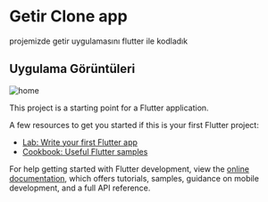 # Getir Clone app

projemizde getir uygulamasını flutter ile kodladık

## Uygulama Görüntüleri

![home](https://github.com/hllozglc/getir_clone/assets/100855750/4a2f65db-1ddd-45b5-aea4-46da39999f31)



This project is a starting point for a Flutter application.

A few resources to get you started if this is your first Flutter project:

- [Lab: Write your first Flutter app](https://docs.flutter.dev/get-started/codelab)
- [Cookbook: Useful Flutter samples](https://docs.flutter.dev/cookbook)

For help getting started with Flutter development, view the
[online documentation](https://docs.flutter.dev/), which offers tutorials,
samples, guidance on mobile development, and a full API reference.
